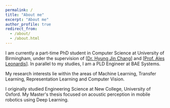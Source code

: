 ```yaml
---
permalink: /
title: "About me"
excerpt: "About me"
author_profile: true
redirect_from: 
  - /about/
  - /about.html
---
```


I am currently a part-time PhD student in Computer Science at University of Birmingham, under the supervision of [[Dr. Hyung Jin Chang](https://hyungjinchang.wordpress.com/)] and [[Prof. Ales Leonardis](https://www.cs.bham.ac.uk/~leonarda/)]. In parallel to my studies, I am a PLD Engineer at BAE Systems.

My research interests lie within the areas of Machine Learning, Transfer Learning, Representation Learning and Computer Vision.

I originally studied Engineering Science at New College, University of Oxford. My Master's thesis focused on acoustic perception in mobile robotics using Deep Learning.
